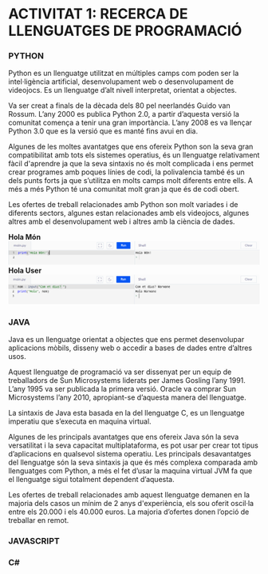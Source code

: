 # ACTIVITAT 1: RECERCA DE LLENGUATGES DE PROGRAMACIÓ

### PYTHON  

Python es un llenguatge utilitzat en múltiples camps com poden ser la intel·ligència artificial, desenvolupament web o desenvolupament de videojocs. Es un llenguatge d’alt nivell interpretat, orientat a objectes.

Va ser creat a finals de la dècada dels 80 pel neerlandés Guido van Rossum. L’any 2000 es publica Python 2.0, a partir d’aquesta versió la comunitat comença a tenir una gran importància. L’any 2008 es va llençar Python 3.0 que es la versió que es manté fins avui en dia.

Algunes de les moltes avantatges que ens ofereix Python son la seva gran compatibilitat amb tots els sistemes operatius, és un llenguatge relativament fàcil d'aprendre ja que la seva sintaxis no és molt complicada i ens permet crear programes amb poques línies de codi, la polivalencia també és un dels punts forts ja que s’utilitza en molts camps molt diferents entre ells. A més a més Python té una comunitat molt gran ja que és de codi obert.

Les ofertes de treball relacionades amb Python son molt variades i de diferents sectors, algunes estan relacionades amb els videojocs, algunes altres amb el desenvolupament web i altres amb la ciència de dades.

**Hola Món**  
![](imatges/PythonHW.png)
**Hola User**  
![](imatges/PythonHU.png)
### JAVA  

Java es un llenguatge orientat a objectes que ens permet desenvolupar aplicacions mòbils, disseny web o accedir a bases de dades entre d’altres usos.

Aquest llenguatge de programació va ser dissenyat per un equip de treballadors de Sun Microsystems liderats per James Gosling l’any 1991. L’any 1995 va ser publicada la primera versió. Oracle va comprar Sun Microsystems l’any 2010, apropiant-se d’aquesta manera del llenguatge.

La sintaxis de Java esta basada en la del llenguatge C, es un llenguatge imperatiu que s’executa en maquina virtual.

Algunes de les principals avantatges que ens ofereix Java són la seva versatilitat i la seva capacitat multiplataforma, es pot usar per crear tot tipus d’aplicacions en qualsevol sistema operatiu. Les principals desavantatges del llenguatge són la seva sintaxis ja que és més complexa comparada amb llenguatges com Python, a més el fet d’usar la maquina virtual JVM fa que el llenguatge sigui totalment dependent d’aquesta.

Les ofertes de treball relacionades amb aquest llenguatge demanen en la majoria dels casos un mínim de 2 anys d'experiència, els sou oferit oscil·la entre els 20.000 i els 40.000 euros. La majoria d’ofertes donen l’opció de treballar en remot.


### JAVASCRIPT

### C#
